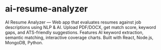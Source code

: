 # ai-resume-analyzer
AI Resume Analyzer — Web app that evaluates resumes against job descriptions using NLP &amp; AI. Upload PDF/DOCX, get match score, keyword gaps, and ATS-friendly suggestions. Features AI keyword extraction, semantic matching, interactive coverage charts. Built with React, Node.js, MongoDB, Python.
